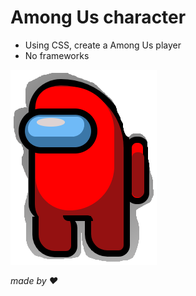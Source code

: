 # Among Us character
- Using CSS, create a Among Us player 
- No frameworks

![screenshot](screenshot.png)

*made by :heart:*

